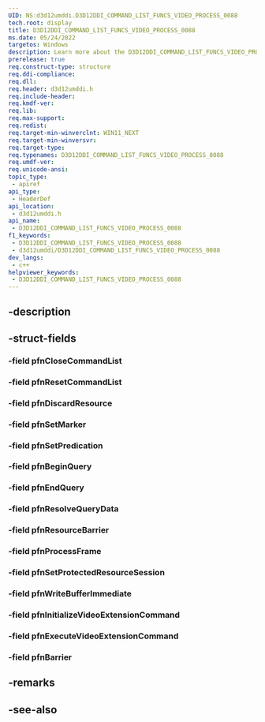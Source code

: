 ```yaml
---
UID: NS:d3d12umddi.D3D12DDI_COMMAND_LIST_FUNCS_VIDEO_PROCESS_0088
tech.root: display
title: D3D12DDI_COMMAND_LIST_FUNCS_VIDEO_PROCESS_0088
ms.date: 05/24/2022
targetos: Windows
description: Learn more about the D3D12DDI_COMMAND_LIST_FUNCS_VIDEO_PROCESS_0088 structure.
prerelease: true
req.construct-type: structure
req.ddi-compliance: 
req.dll: 
req.header: d3d12umddi.h
req.include-header: 
req.kmdf-ver: 
req.lib: 
req.max-support: 
req.redist: 
req.target-min-winverclnt: WIN11_NEXT
req.target-min-winversvr: 
req.target-type: 
req.typenames: D3D12DDI_COMMAND_LIST_FUNCS_VIDEO_PROCESS_0088
req.umdf-ver: 
req.unicode-ansi: 
topic_type:
 - apiref
api_type:
 - HeaderDef
api_location:
 - d3d12umddi.h
api_name:
 - D3D12DDI_COMMAND_LIST_FUNCS_VIDEO_PROCESS_0088
f1_keywords:
 - D3D12DDI_COMMAND_LIST_FUNCS_VIDEO_PROCESS_0088
 - d3d12umddi/D3D12DDI_COMMAND_LIST_FUNCS_VIDEO_PROCESS_0088
dev_langs:
 - c++
helpviewer_keywords:
 - D3D12DDI_COMMAND_LIST_FUNCS_VIDEO_PROCESS_0088
---
```


## -description

## -struct-fields

### -field pfnCloseCommandList

### -field pfnResetCommandList

### -field pfnDiscardResource

### -field pfnSetMarker

### -field pfnSetPredication

### -field pfnBeginQuery

### -field pfnEndQuery

### -field pfnResolveQueryData

### -field pfnResourceBarrier

### -field pfnProcessFrame

### -field pfnSetProtectedResourceSession

### -field pfnWriteBufferImmediate

### -field pfnInitializeVideoExtensionCommand

### -field pfnExecuteVideoExtensionCommand

### -field pfnBarrier

## -remarks

## -see-also

